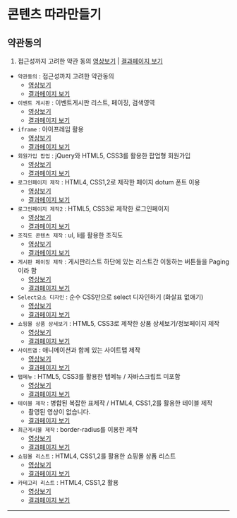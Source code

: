 # 콘텐츠 따라만들기
## 약관동의

1. 접근성까지 고려한 약관 동의  [영상보기](https://youtu.be/D5U3zHZ9Ghg)  |  [결과페이지 보기](https://rebehayan.github.io/contents/agree/)

- `약관동의` : 접근성까지 고려한 약관동의
  * [영상보기](https://youtu.be/D5U3zHZ9Ghg)
  * [결과페이지 보기](https://rebehayan.github.io/contents/agree/)
- `이벤트 게시판` : 이벤트게시판 리스트, 페이징, 검색영역
  * [영상보기](https://www.youtube.com/watch?v=vNeo2VGFypY&t=2422s)
  * [결과페이지 보기](https://rebehayan.github.io/contents/event/)
- `iframe` : 아이프레임 활용
  * [영상보기](https://www.youtube.com/watch?v=uIemFWzxk0w)
  * [결과페이지 보기](https://rebehayan.github.io/contents/iframe/)
- `회원가입 팝업` : jQuery와 HTML5, CSS3를 활용한 팝업형 회원가입
  * [영상보기](https://youtu.be/jBYxJ7pLiCY)
  * [결과페이지 보기](https://rebehayan.github.io/contents/join/join.html)
- `로그인페이지 제작` : HTML4, CSS1,2로 제작한 페이지 dotum 폰트 이용
  * [영상보기](https://youtu.be/jg4Q4NZhlz0)
  * [결과페이지 보기](https://rebehayan.github.io/contents/login/)
- `로그인페이지 제작2` : HTML5, CSS3로 제작한 로그인페이지
  * [영상보기](https://youtu.be/BQ8Qq1gx7wE)
  * [결과페이지 보기](https://rebehayan.github.io/contents/login2/)
- `조직도 콘텐츠 제작` : ul, li를 활용한 조직도
  * [영상보기](https://youtu.be/9fdjA3CgxtA)
  * [결과페이지 보기](https://rebehayan.github.io/contents/origin/)
- `게시판 페이징 제작` : 게시판리스트 하단에 있는 리스트간 이동하는 버튼들을 Paging이라 함
  * [영상보기](https://youtu.be/f_LMU0bcBR4)
  * [결과페이지 보기](https://rebehayan.github.io/contents/paging/)
- `Select요소 디자인` : 순수 CSS만으로 select 디자인하기 (화살표 없애기)
  * [영상보기](https://youtu.be/Dr5WykjGPGc)
  * [결과페이지 보기](https://rebehayan.github.io/contents/select/select.html)
- `쇼핑몰 상품 상세보기` : HTML5, CSS3로 제작한 상품 상세보기/정보페이지 제작
  * [영상보기](https://youtu.be/QXJ7qXtZlTw)
  * [결과페이지 보기](https://rebehayan.github.io/contents/shopping/list.html)
- `사이트맵` : 애니메이션과 함께 있는 사이트맵 제작
  * [영상보기](https://youtu.be/sFZahyiSgYI)
  * [결과페이지 보기](https://rebehayan.github.io/contents/sitemap/sitemap.html)
- `탭메뉴` : HTML5, CSS3를 활용한 탭메뉴 / 자바스크립트 미포함
  * [영상보기](https://youtu.be/JDxIq9LQc90)
  * [결과페이지 보기](https://rebehayan.github.io/contents/tab/tab.html)
- `테이블 제작` : 병합된 복잡한 표제작 / HTML4, CSS1,2를 활용한 테이블 제작
  * 촬영된 영상이 없습니다.
  * [결과페이지 보기](https://rebehayan.github.io/contents/table/table9.html)
- `최근게시물 제작` : border-radius를 이용한 제작
  * [영상보기](https://youtu.be/LqXOHI70VkI)
  * [결과페이지 보기](https://rebehayan.github.io/contents/list/)
- `쇼핑몰 리스트` : HTML4, CSS1,2를 활용한 쇼핑몰 상품 리스트
  * [영상보기](https://youtu.be/JhUOW7U742Y)
  * [결과페이지 보기](https://rebehayan.github.io/contents/shopping2/)
- `카테고리 리스트` : HTML4, CSS1,2 활용
  * [영상보기](https://youtu.be/s7dM0cIHMrQ)
  * [결과페이지 보기](https://rebehayan.github.io/contents/list2/)
***
